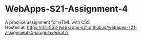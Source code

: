 # WebApps-S21-Assignment-4
A practice assignment for HTML with CSS<br>
Hosted at: <https://44-563-web-apps-s21.github.io/webapps-s21-assignment-4-jarugulavenkat7/>

